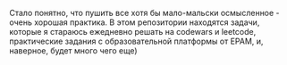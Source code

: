 Стало понятно, что пушить все хотя бы мало-мальски осмысленное - очень хорошая практика.
В этом репозитории находятся задачи, которые я стараюсь ежедневно решать на codewars и leetcode, 
практические задания с образовательной платформы от EPAM, и, наверное, будет много чего еще)
